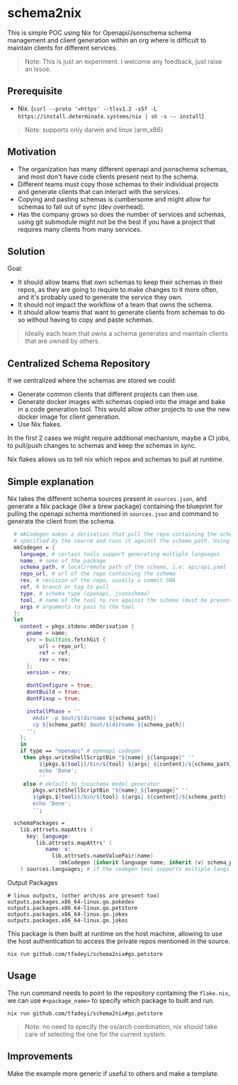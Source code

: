 # schema2nix

This is simple POC using Nix for Openapi/Jsonschema schema management and client generation within an org where is difficult to maintain clients
for different services.

> Note: This is just an experiment. I welcome any feedback, just raise an issue.

## Prerequisite

* Nix. (`curl --proto '=https' --tlsv1.2 -sSf -L https://install.determinate.systems/nix | sh -s -- install`)

> Note: supports only darwin and linux (arm,x86)

## Motivation

* The organization has many different openapi and jsonschema schemas, and most don't have code clients present next to the schema.
* Different teams must copy those schemas to their individual projects and generate clients that can interact with the services.
* Copying and pasting schemas is cumbersome and might allow for schemas to fall out of sync (dev overhead).
* Has the company grows so does the number of services and schemas, using git submodule might not be the best if you have a project that
  requires many clients from many services.

## Solution

Goal:
* It should allow teams that own schemas to keep their schemas in their repos, as they are going to require to make changes to it more often,
  and it's probably used to generate the service they own.
* It should not impact the workflow of a team that owns the schema.
* It should allow teams that want to generate clients from schemas to do so without having to copy and paste schemas.

> Ideally each team that owns a schema generates and maintain clients that are owned by others.

## Centralized Schema Repository

If we centralized where the schemas are stored we could:
* Generate common clients that different projects can then use.
* Generate docker images with schemas copied into the image and bake in a code generation tool. This would allow other projects to use the new docker image for client generation.
* Use Nix flakes.

In the first 2 cases we might require additional mechanism, maybe a CI jobs, to pull/push changes to schemas and keep the schemas in sync.

Nix flakes allows us to tell nix which repos and schemas to pull at runtime.

## Simple explanation

Nix takes the different schema sources present in `sources.json`, and generate a Nix package (like a brew package) containing the blueprint
for pulling the openapi schema mentioned in `sources.json` and command to generate the client from the schema.

```nix
  # mkCodegen makes a derivation that pull the repo containing the schema,`schema_path`, and installs the codegen `tool`
  # specified by the source and runs it against the schema_path. Using the `args` defined in the sources.json
  mkCodegen = {
    language, # certain tools support generating multiple languages
    name, # name of the package
    schema_path, # local/remote path of the schema, i.e: api/api.yaml
    repo_url, # url of the repo containing the schema
    rev, # revision of the repo, usually a commit SHA
    ref, # branch or tag to pull
    type, # schema type (openapi, jsonschema)
    tool, # name of the tool to run against the schema (must be present in https://search.nixos.org/packages)
    args # arguments to pass to the tool
  }:
  let
    content = pkgs.stdenv.mkDerivation {
      pname = name;
      src = builtins.fetchGit {
          url = repo_url;
          ref = ref;
          rev = rev;
      };
      version = rev;

      dontConfigure = true;
      dontBuild = true;
      dontFixup = true;

      installPhase = ''
        mkdir -p $out/$(dirname ${schema_path})
        cp ${schema_path} $out/$(dirname ${schema_path})
      '';
    };
    in
    if type == "openapi" # openapi codegen
     then pkgs.writeShellScriptBin "${name}_${language}" ''
          ${pkgs.${tool}}/bin/${tool} ${args} ${content}/${schema_path};
          echo 'Done';
          ''
     else # default to jsoschema model generator
        pkgs.writeShellScriptBin "${name}_${language}" ''
        ${pkgs.${tool}}/bin/${tool} ${args} ${content}/${schema_path} -o models.${language};
        echo 'Done';
        '';

  schemaPackages =
    lib.attrsets.mapAttrs (
      key: language:
         lib.attrsets.mapAttrs' (
            name: v:
              lib.attrsets.nameValuePair(name)
                (mkCodegen {inherit language name; inherit (v) schema_path repo_url rev ref type tool args; })) sources.schemas
    ) sources.languages; # if the codegen tool supports multiple langs you can list them here
```

Output Packages
```shell
# linux outputs, (other arch/os are present too)
outputs.packages.x86_64-linux.go.pokedex
outputs.packages.x86_64-linux.go.petstore
outputs.packages.x86_64-linux.go.jokes
outputs.packages.x86_64-linux.go.jokes
```

This package is then built at runtime on the host machine, allowing to use the host authentication to access the private repos mentioned in the source.

```shell
nix run github.com/tfadeyi/schema2nix#go.petstore
```

## Usage

The run command needs to point to the repository containing the `flake.nix`, we can use `#<package_name>` to specify which package to built
and run.

```shell
nix run github.com/tfadeyi/schema2nix#go.petstore
```

> Note: no need to specify the os/arch combination, nix should take care of selecting the one for the current system.

## Improvements

Make the example more generic if useful to others and make a template.
